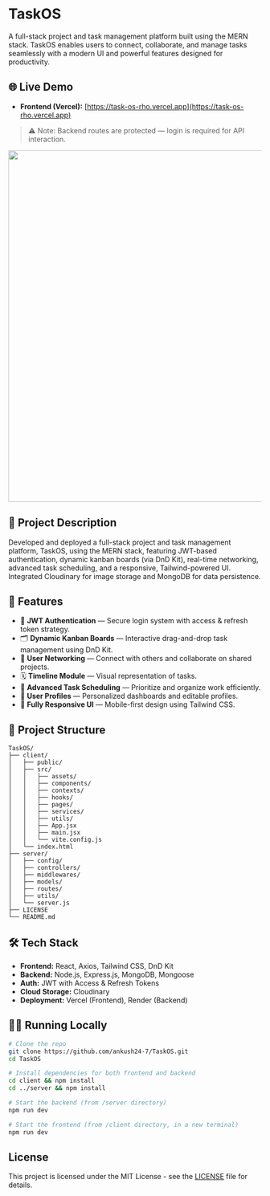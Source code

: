 # TaskOS

A full-stack project and task management platform built using the MERN stack. TaskOS enables users to connect, collaborate, and manage tasks seamlessly with a modern UI and powerful features designed for productivity.

## 🌐 Live Demo

- **Frontend (Vercel):** [https://task-os-rho.vercel.app](https://task-os-rho.vercel.app)

> ⚠️ Note: Backend routes are protected — login is required for API interaction.

<img src="https://res.cloudinary.com/dcm0pdfet/image/upload/v1744834312/Screenshot_2025-04-17_013824_hp2zox.png" width="700px" />

## 🧠 Project Description

Developed and deployed a full-stack project and task management platform, TaskOS, using the MERN stack, featuring JWT-based authentication, dynamic kanban boards (via DnD Kit), real-time networking, advanced task scheduling, and a responsive, Tailwind-powered UI. Integrated Cloudinary for image storage and MongoDB for data persistence.

## 🚀 Features

- 🔐 **JWT Authentication** — Secure login system with access & refresh token strategy.
- 🗂️ **Dynamic Kanban Boards** — Interactive drag-and-drop task management using DnD Kit.
- 🤝 **User Networking** — Connect with others and collaborate on shared projects.
- 🗓️ **Timeline Module** — Visual representation of tasks.
- 🧭 **Advanced Task Scheduling** — Prioritize and organize work efficiently.
- 👤 **User Profiles** — Personalized dashboards and editable profiles.
- 📱 **Fully Responsive UI** — Mobile-first design using Tailwind CSS.

## 📁 Project Structure

```
TaskOS/
├── client/
│   ├── public/
│   ├── src/
│   │   ├── assets/
│   │   ├── components/
│   │   ├── contexts/
│   │   ├── hooks/
│   │   ├── pages/
│   │   ├── services/
│   │   ├── utils/
│   │   ├── App.jsx
│   │   ├── main.jsx
│   │   └── vite.config.js
│   └── index.html
├── server/
│   ├── config/
│   ├── controllers/
│   ├── middlewares/
│   ├── models/
│   ├── routes/
│   ├── utils/
│   └── server.js
├── LICENSE
└── README.md
```

## 🛠️ Tech Stack

- **Frontend:** React, Axios, Tailwind CSS, DnD Kit
- **Backend:** Node.js, Express.js, MongoDB, Mongoose
- **Auth:** JWT with Access & Refresh Tokens
- **Cloud Storage:** Cloudinary
- **Deployment:** Vercel (Frontend), Render (Backend)

## 🧑‍💻 Running Locally

```bash
# Clone the repo
git clone https://github.com/ankush24-7/TaskOS.git
cd TaskOS
```

```bash
# Install dependencies for both frontend and backend
cd client && npm install
cd ../server && npm install
```

```bash
# Start the backend (from /server directory)
npm run dev
```

```bash
# Start the frontend (from /client directory, in a new terminal)
npm run dev
```

## License

This project is licensed under the MIT License - see the [LICENSE](./LICENSE) file for details.

<br>